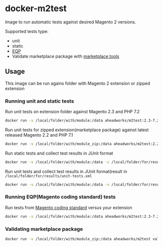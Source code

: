 # docker-m2test

Image to run automatic tests against desired Magento 2 versions.

Supported tests type:

* unit
* static
* [EQP](https://github.com/magento/marketplace-eqp) 
* Validate marketplace package with [marketplace tools](https://github.com/magento/marketplace-tools)


## Usage

This image can be run agains folder with Magento 2 extension or zipped extension 

### Running unit and static tests
 
Run unit tests on extension folder against Magento 2.3 and PHP 7.2

```bash
docker run -v /local/folder/with/module:/data aheadworks/m2test:2.3-7.2 unit /data
```

Run unit tests for zipped extension(marketplace package) against latest released Magento 2.2 and PHP 7.1

```bash
docker run -v /local/folder/with/module_zip:/data aheadworks/m2test:2.2-7.1 unit /data/modulename.zip
```

Run static tests and collect test results in JUnit format
    
```bash
docker run -v /local/folder/with/module:/data -v /local/folder/for/results:/results aheadworks/m2test:2.2-7.1 static /data /results
```

Run unit tests and collect test results in JUnit format(result in `/local/folder/for/results/unit-tests.xml`

```bash
docker run -v /local/folder/with/module:/data -v /local/folder/for/results:/results aheadworks/m2test:2.2-7.1 unit /data /results/unit-tests.xml
```

### Running EQP(Magento coding standard) tests

Run tests from [Magento coding standard](https://github.com/magento/magento-coding-standard) versus your extension

```bash
docker run -v /local/folder/with/module:/data aheadworks/m2test:2.3-7.2 eqp --report=full /data
```

### Validating marketplace package

```bash
docker run -v /local/folder/with/module_zip:/data aheadworks/m2test validate_m2_package /data/module-name.zip
```